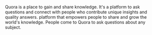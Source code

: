 Quora is a place to gain and share knowledge. It's a platform to ask questions and connect with people who contribute unique insights and quality answers. platform that empowers people to share and grow the world's knowledge. People come to Quora to ask questions about any subject.
